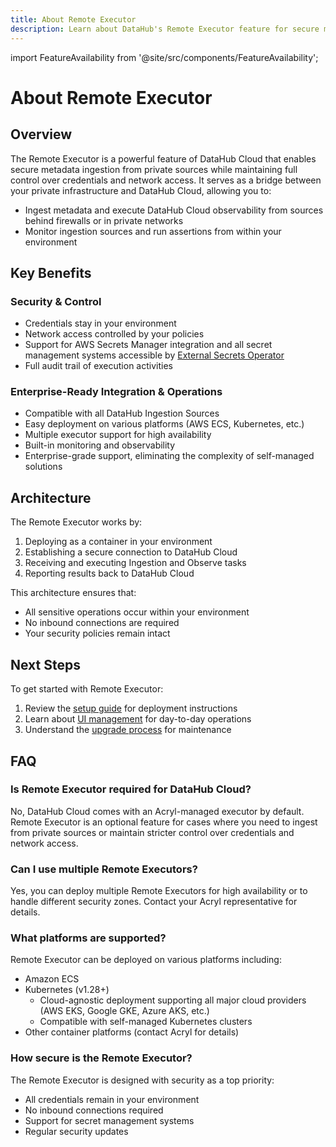 ```yaml
---
title: About Remote Executor
description: Learn about DataHub's Remote Executor feature for secure metadata ingestion from private sources
---
```


import FeatureAvailability from '@site/src/components/FeatureAvailability';

# About Remote Executor
<FeatureAvailability saasOnly />

## Overview

The Remote Executor is a powerful feature of DataHub Cloud that enables secure metadata ingestion from private sources while maintaining full control over credentials and network access. It serves as a bridge between your private infrastructure and DataHub Cloud, allowing you to:

- Ingest metadata and execute DataHub Cloud observability from sources behind firewalls or in private networks
- Monitor ingestion sources and run assertions from within your environment

## Key Benefits

### Security & Control
- Credentials stay in your environment
- Network access controlled by your policies
- Support for AWS Secrets Manager integration and all secret management systems accessible by [External Secrets Operator](https://external-secrets.io/latest/provider/aws-secrets-manager/)
- Full audit trail of execution activities

### Enterprise-Ready Integration & Operations
- Compatible with all DataHub Ingestion Sources
- Easy deployment on various platforms (AWS ECS, Kubernetes, etc.)
- Multiple executor support for high availability
- Built-in monitoring and observability
- Enterprise-grade support, eliminating the complexity of self-managed solutions

## Architecture

The Remote Executor works by:
1. Deploying as a container in your environment
2. Establishing a secure connection to DataHub Cloud
3. Receiving and executing Ingestion and Observe tasks
4. Reporting results back to DataHub Cloud

This architecture ensures that:
- All sensitive operations occur within your environment
- No inbound connections are required
- Your security policies remain intact

## Next Steps

To get started with Remote Executor:
1. Review the [setup guide](setup.md) for deployment instructions
2. Learn about [UI management](ui-management.md) for day-to-day operations
3. Understand the [upgrade process](upgrading.md) for maintenance

## FAQ

### Is Remote Executor required for DataHub Cloud?
No, DataHub Cloud comes with an Acryl-managed executor by default. Remote Executor is an optional feature for cases where you need to ingest from private sources or maintain stricter control over credentials and network access.

### Can I use multiple Remote Executors?
Yes, you can deploy multiple Remote Executors for high availability or to handle different security zones. Contact your Acryl representative for details.

### What platforms are supported?
Remote Executor can be deployed on various platforms including:
- Amazon ECS
- Kubernetes (v1.28+)
  - Cloud-agnostic deployment supporting all major cloud providers (AWS EKS, Google GKE, Azure AKS, etc.)
  - Compatible with self-managed Kubernetes clusters
- Other container platforms (contact Acryl for details)

### How secure is the Remote Executor?
The Remote Executor is designed with security as a top priority:
- All credentials remain in your environment
- No inbound connections required
- Support for secret management systems
- Regular security updates